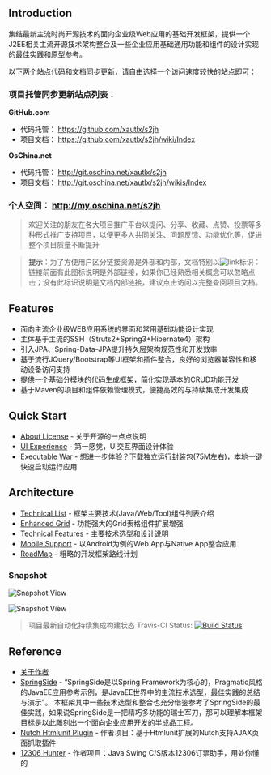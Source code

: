 ## Introduction

集结最新主流时尚开源技术的面向企业级Web应用的基础开发框架，提供一个J2EE相关主流开源技术架构整合及一些企业应用基础通用功能和组件的设计实现的最佳实践和原型参考。

以下两个站点代码和文档同步更新，请自由选择一个访问速度较快的站点即可：

### 项目托管同步更新站点列表：

**GitHub.com**

* 代码托管：  https://github.com/xautlx/s2jh 
* 项目文档：  https://github.com/xautlx/s2jh/wiki/Index

**OsChina.net**

* 代码托管：  http://git.oschina.net/xautlx/s2jh 
* 项目文档：   http://git.oschina.net/xautlx/s2jh/wikis/Index

### 个人空间： http://my.oschina.net/s2jh

> 欢迎关注的朋友在各大项目推广平台以提问、分享、收藏、点赞、投票等多种形式推广支持项目，以便更多人共同关注、问题反馈、功能优化等，促进整个项目质量不断提升

> **提示**：为了方便用户区分链接资源是外部和内部，文档特别以![link](https://raw.github.com/wiki/xautlx/s2jh/images/link.gif)标识：链接前面有此图标说明是外部链接，如果你已经熟悉相关概念可以忽略点击；没有此标识说明是文档内部链接，建议点击访问以完整查阅项目文档。

## Features

* 面向主流企业级WEB应用系统的界面和常用基础功能设计实现
* 主体基于主流的SSH（Struts2+Spring3+Hibernate4）架构
* 引入JPA、Spring-Data-JPA提升持久层架构规范性和开发效率
* 基于流行JQuery/Bootstrap等UI框架和插件整合，良好的浏览器兼容性和移动设备访问支持
* 提供一个基础分模块的代码生成框架，简化实现基本的CRUD功能开发
* 基于Maven的项目和组件依赖管理模式，便捷高效的与持续集成开发集成

## Quick Start

* [About License](License) - 关于开源的一点点说明
* [UI Experience](UI) - 第一感觉，UI交互界面设计体验
* [Executable War](ExecutableWAR) - 想进一步体验？下载独立运行封装包(75M左右)，本地一键快速启动运行应用

## Architecture

* [Technical List](TechList) - 框架主要技术(Java/Web/Tool)组件列表介绍
* [Enhanced Grid](Grid) - 功能强大的Grid表格组件扩展增强
* [Technical Features](TechFeature) - 主要技术选型和设计说明
* [Mobile Support](Mobile) - 以Android为例的Web App与Native App整合应用
* [RoadMap](RoadMap) - 粗略的开发框架路线计划

### Snapshot

![Snapshot View](https://raw.github.com/wiki/xautlx/s2jh/images/index1.gif)

![Snapshot View](https://raw.github.com/wiki/xautlx/s2jh/images/index2.gif)


> 项目最新自动化持续集成构建状态 Travis-CI Status: [![Build Status](https://travis-ci.org/xautlx/s2jh.png?branch=master)](https://travis-ci.org/xautlx/s2jh)

## Reference

* [关于作者](https://github.com/xautlx/s2jh/wiki/AboutAuthor)
* [SpringSide](https://github.com/springside/) - “SpringSide是以Spring Framework为核心的，Pragmatic风格的JavaEE应用参考示例，是JavaEE世界中的主流技术选型，最佳实践的总结与演示”。
本框架其中一些技术选型和整合也充分借鉴参考了SpringSide的最佳实践，如果说SpringSide是一把精巧多功能的瑞士军刀，那可以理解本框架目标是以此雕刻出一个面向企业应用开发的半成品工程。
* [Nutch Htmlunit Plugin](https://github.com/xautlx/nutch-htmlunit) - 作者项目：基于Htmlunit扩展的Nutch支持AJAX页面抓取插件
* [12306 Hunter](https://github.com/xautlx/12306-hunter) - 作者项目：Java Swing C/S版本12306订票助手，用处你懂的
